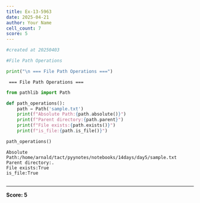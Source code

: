 ```yaml
---
title: Ex-13-5963
date: 2025-04-21
author: Your Name
cell_count: 7
score: 5
---
```


```python
#created at 20250403
```


```python
#File Path Operations 
```


```python
print("\n === File Path Operations ===")
```

    
     === File Path Operations ===



```python
from pathlib import Path
```


```python
def path_operations():
    path = Path('sample.txt')
    print(f"Absolute Path:{path.absolute()}")
    print(f"Parent directory:{path.parent}")
    print(f"File exists:{path.exists()}")
    print(f"is_file:{path.is_file()}")
```


```python
path_operations()
```

    Absolute Path:/home/arnald/tact/pyynotes/notebooks/14days/day5/sample.txt
    Parent directory:.
    File exists:True
    is_file:True



```python

```


---
**Score: 5**